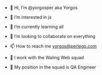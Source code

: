 - 👋 Hi, I’m @yorgosper aka Yorgos
- 👀 I’m interested in js
- 🌱 I’m currently learning all
- 💞️ I’m looking to collaborate on everything
- 📫 How to reach me yorgos@perlego.com

- 🐳 I work with the Waling Web squad
- 🙈 My position in the squad is QA Engineer

<!---
yorgosper/yorgosper is a ✨ special ✨ repository because its `README.md` (this file) appears on your GitHub profile.
You can click the Preview link to take a look at your changes.
--->
